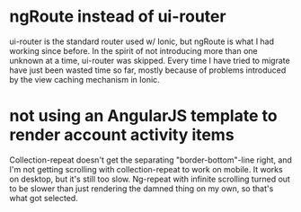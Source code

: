 
# ngRoute instead of ui-router

ui-router is the standard router used w/ Ionic, but ngRoute is what I had
working since before. In the spirit of not introducing more than one unknown
at a time, ui-router was skipped. Every time I have tried to migrate have
just been wasted time so far, mostly because of problems introduced by
the view caching mechanism in Ionic.

# not using an AngularJS template to render account activity items

Collection-repeat doesn't get the separating "border-bottom"-line right,
and I'm not getting scrolling with collection-repeat to work on mobile.
It works on desktop, but it's still too slow. Ng-repeat with infinite scrolling
turned out to be slower than just rendering the damned thing on my own,
so that's what got selected.
